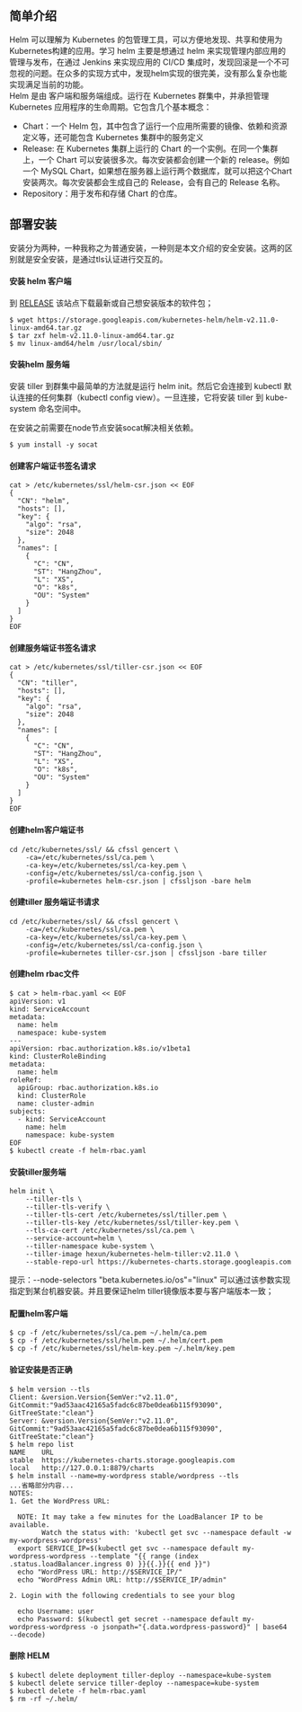 ## 简单介绍

Helm 可以理解为 Kubernetes 的包管理工具，可以方便地发现、共享和使用为Kubernetes构建的应用。学习 helm 主要是想通过 helm 来实现管理内部应用的管理与发布，在通过 Jenkins 来实现应用的 CI/CD 集成时，发现回滚是一个不可忽视的问题。在众多的实现方式中，发现helm实现的很完美，没有那么复杂也能实现满足当前的功能。  
Helm 是由 客户端和服务端组成。运行在 Kubernetes 群集中，并承担管理 Kubernetes 应用程序的生命周期。它包含几个基本概念：  

- Chart：一个 Helm 包，其中包含了运行一个应用所需要的镜像、依赖和资源定义等，还可能包含 Kubernetes 集群中的服务定义
- Release: 在 Kubernetes 集群上运行的 Chart 的一个实例。在同一个集群上，一个 Chart
  可以安装很多次。每次安装都会创建一个新的 release。例如一个 MySQL Chart，如果想在服务器上运行两个数据库，就可以把这个Chart 安装两次。每次安装都会生成自己的 Release，会有自己的 Release 名称。
- Repository：用于发布和存储 Chart 的仓库。

## 部署安装
安装分为两种，一种我称之为普通安装，一种则是本文介绍的安全安装。这两的区别就是安全安装，是通过tls认证进行交互的。

#### 安装 helm 客户端

到 [RELEASE][1] 该站点下载最新或自己想安装版本的软件包；

```shell
$ wget https://storage.googleapis.com/kubernetes-helm/helm-v2.11.0-linux-amd64.tar.gz
$ tar zxf helm-v2.11.0-linux-amd64.tar.gz
$ mv linux-amd64/helm /usr/local/sbin/
```

#### 安装helm 服务端

安装 tiller 到群集中最简单的方法就是运行 helm init。然后它会连接到 kubectl 默认连接的任何集群（kubectl config view）。一旦连接，它将安装 tiller 到 kube-system 命名空间中。

在安装之前需要在node节点安装socat解决相关依赖。

```shell
$ yum install -y socat
```

#### 创建客户端证书签名请求

```shell
cat > /etc/kubernetes/ssl/helm-csr.json << EOF
{
  "CN": "helm",
  "hosts": [],
  "key": {
    "algo": "rsa",
    "size": 2048
  },
  "names": [
    {
      "C": "CN",
      "ST": "HangZhou",
      "L": "XS",
      "O": "k8s",
      "OU": "System"
    }
  ]
} 
EOF
```
#### 创建服务端证书签名请求
```
cat > /etc/kubernetes/ssl/tiller-csr.json << EOF
{
  "CN": "tiller",
  "hosts": [],
  "key": {
    "algo": "rsa",
    "size": 2048
  },
  "names": [
    {
      "C": "CN",
      "ST": "HangZhou",
      "L": "XS",
      "O": "k8s",
      "OU": "System"
    }
  ]
}
EOF
```
#### 创建helm客户端证书
```
cd /etc/kubernetes/ssl/ && cfssl gencert \
    -ca=/etc/kubernetes/ssl/ca.pem \
    -ca-key=/etc/kubernetes/ssl/ca-key.pem \
    -config=/etc/kubernetes/ssl/ca-config.json \
    -profile=kubernetes helm-csr.json | cfssljson -bare helm
```
#### 创建tiller 服务端证书请求
```
cd /etc/kubernetes/ssl/ && cfssl gencert \
    -ca=/etc/kubernetes/ssl/ca.pem \
    -ca-key=/etc/kubernetes/ssl/ca-key.pem \
    -config=/etc/kubernetes/ssl/ca-config.json \
    -profile=kubernetes tiller-csr.json | cfssljson -bare tiller
```
#### 创建helm rbac文件
```
$ cat > helm-rbac.yaml << EOF
apiVersion: v1
kind: ServiceAccount
metadata:
  name: helm
  namespace: kube-system
---
apiVersion: rbac.authorization.k8s.io/v1beta1
kind: ClusterRoleBinding
metadata:
  name: helm
roleRef:
  apiGroup: rbac.authorization.k8s.io
  kind: ClusterRole
  name: cluster-admin
subjects:
  - kind: ServiceAccount
    name: helm
    namespace: kube-system
EOF
$ kubectl create -f helm-rbac.yaml
```
#### 安装tiller服务端
```
helm init \
    --tiller-tls \
    --tiller-tls-verify \
    --tiller-tls-cert /etc/kubernetes/ssl/tiller.pem \
    --tiller-tls-key /etc/kubernetes/ssl/tiller-key.pem \
    --tls-ca-cert /etc/kubernetes/ssl/ca.pem \
    --service-account=helm \
    --tiller-namespace kube-system \
    --tiller-image hexun/kubernetes-helm-tiller:v2.11.0 \
    --stable-repo-url https://kubernetes-charts.storage.googleapis.com
```
提示：--node-selectors "beta.kubernetes.io/os"="linux" 可以通过该参数实现指定到某台机器安装。并且要保证helm tiller镜像版本要与客户端版本一致；
#### 配置helm客户端
```
$ cp -f /etc/kubernetes/ssl/ca.pem ~/.helm/ca.pem
$ cp -f /etc/kubernetes/ssl/helm.pem ~/.helm/cert.pem
$ cp -f /etc/kubernetes/ssl/helm-key.pem ~/.helm/key.pem
```
#### 验证安装是否正确
```
$ helm version --tls
Client: &version.Version{SemVer:"v2.11.0", GitCommit:"9ad53aac42165a5fadc6c87be0dea6b115f93090", GitTreeState:"clean"}
Server: &version.Version{SemVer:"v2.11.0", GitCommit:"9ad53aac42165a5fadc6c87be0dea6b115f93090", GitTreeState:"clean"}
$ helm repo list
NAME  	URL                                             
stable	https://kubernetes-charts.storage.googleapis.com
local 	http://127.0.0.1:8879/charts
$ helm install --name=my-wordpress stable/wordpress --tls
...省略部分内容...
NOTES:
1. Get the WordPress URL:

  NOTE: It may take a few minutes for the LoadBalancer IP to be available.
        Watch the status with: 'kubectl get svc --namespace default -w my-wordpress-wordpress'
  export SERVICE_IP=$(kubectl get svc --namespace default my-wordpress-wordpress --template "{{ range (index .status.loadBalancer.ingress 0) }}{{.}}{{ end }}")
  echo "WordPress URL: http://$SERVICE_IP/"
  echo "WordPress Admin URL: http://$SERVICE_IP/admin"

2. Login with the following credentials to see your blog

  echo Username: user
  echo Password: $(kubectl get secret --namespace default my-wordpress-wordpress -o jsonpath="{.data.wordpress-password}" | base64 --decode)

```
#### 删除 HELM
```
$ kubectl delete deployment tiller-deploy --namespace=kube-system
$ kubectl delete service tiller-deploy --namespace=kube-system
$ kubectl delete -f helm-rbac.yaml
$ rm -rf ~/.helm/
```
[1]: https://github.com/helm/helm/releases
